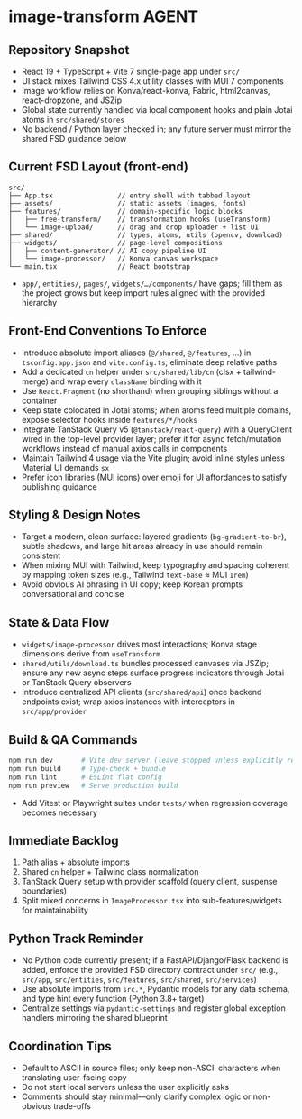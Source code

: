 # image-transform AGENT

## Repository Snapshot
- React 19 + TypeScript + Vite 7 single-page app under `src/`
- UI stack mixes Tailwind CSS 4.x utility classes with MUI 7 components
- Image workflow relies on Konva/react-konva, Fabric, html2canvas, react-dropzone, and JSZip
- Global state currently handled via local component hooks and plain Jotai atoms in `src/shared/stores`
- No backend / Python layer checked in; any future server must mirror the shared FSD guidance below

## Current FSD Layout (front-end)
```
src/
├── App.tsx                // entry shell with tabbed layout
├── assets/                // static assets (images, fonts)
├── features/              // domain-specific logic blocks
│   ├── free-transform/    // transformation hooks (useTransform)
│   └── image-upload/      // drag and drop uploader + list UI
├── shared/                // types, atoms, utils (opencv, download)
├── widgets/               // page-level compositions
│   ├── content-generator/ // AI copy pipeline UI
│   └── image-processor/   // Konva canvas workspace
└── main.tsx               // React bootstrap
```
- `app/`, `entities/`, `pages/`, `widgets/…/components/` have gaps; fill them as the project grows but keep import rules aligned with the provided hierarchy

## Front-End Conventions To Enforce
- Introduce absolute import aliases (`@/shared`, `@/features`, …) in `tsconfig.app.json` and `vite.config.ts`; eliminate deep relative paths
- Add a dedicated `cn` helper under `src/shared/lib/cn` (clsx + tailwind-merge) and wrap every `className` binding with it
- Use `React.Fragment` (no shorthand) when grouping siblings without a container
- Keep state colocated in Jotai atoms; when atoms feed multiple domains, expose selector hooks inside `features/*/hooks`
- Integrate TanStack Query v5 (`@tanstack/react-query`) with a QueryClient wired in the top-level provider layer; prefer it for async fetch/mutation workflows instead of manual axios calls in components
- Maintain Tailwind 4 usage via the Vite plugin; avoid inline styles unless Material UI demands `sx`
- Prefer icon libraries (MUI icons) over emoji for UI affordances to satisfy publishing guidance

## Styling & Design Notes
- Target a modern, clean surface: layered gradients (`bg-gradient-to-br`), subtle shadows, and large hit areas already in use should remain consistent
- When mixing MUI with Tailwind, keep typography and spacing coherent by mapping token sizes (e.g., Tailwind `text-base` ≈ MUI `1rem`)
- Avoid obvious AI phrasing in UI copy; keep Korean prompts conversational and concise

## State & Data Flow
- `widgets/image-processor` drives most interactions; Konva stage dimensions derive from `useTransform`
- `shared/utils/download.ts` bundles processed canvases via JSZip; ensure any new async steps surface progress indicators through Jotai or TanStack Query observers
- Introduce centralized API clients (`src/shared/api`) once backend endpoints exist; wrap axios instances with interceptors in `src/app/provider`

## Build & QA Commands
```bash
npm run dev       # Vite dev server (leave stopped unless explicitly requested)
npm run build     # Type-check + bundle
npm run lint      # ESLint flat config
npm run preview   # Serve production build
```
- Add Vitest or Playwright suites under `tests/` when regression coverage becomes necessary

## Immediate Backlog
1. Path alias + absolute imports
2. Shared `cn` helper + Tailwind class normalization
3. TanStack Query setup with provider scaffold (query client, suspense boundaries)
4. Split mixed concerns in `ImageProcessor.tsx` into sub-features/widgets for maintainability

## Python Track Reminder
- No Python code currently present; if a FastAPI/Django/Flask backend is added, enforce the provided FSD directory contract under `src/` (e.g., `src/app`, `src/entities`, `src/features`, `src/shared`, `src/services`)
- Use absolute imports from `src.*`, Pydantic models for any data schema, and type hint every function (Python 3.8+ target)
- Centralize settings via `pydantic-settings` and register global exception handlers mirroring the shared blueprint

## Coordination Tips
- Default to ASCII in source files; only keep non-ASCII characters when translating user-facing copy
- Do not start local servers unless the user explicitly asks
- Comments should stay minimal—only clarify complex logic or non-obvious trade-offs
